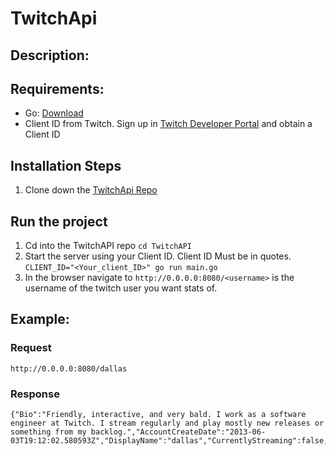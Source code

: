 # TwitchApi

## Description:



## Requirements:

 * Go: [Download](https://golang.org/dl/)
 * Client ID from Twitch.  Sign up in [Twitch Developer Portal](https://dev.twitch.tv/get-started) and obtain a Client ID


## Installation Steps
 1. Clone down the [TwitchApi Repo](https://github.com/nadiabahrami/TwitchApi)
 
## Run the project
 1. Cd into the TwitchAPI repo ```cd TwitchAPI```
 2. Start the server using your Client ID.  Client ID Must be in quotes. ```CLIENT_ID="<Your_client_ID>" go run main.go```
 3. In the browser navigate to ```http://0.0.0.0:8080/<username>``` <username> is the username of the twitch user you want stats of.  



## Example:

### Request
```http://0.0.0.0:8080/dallas```

### Response
```
{"Bio":"Friendly, interactive, and very bald. I work as a software engineer at Twitch. I stream regularly and play mostly new releases or something from my backlog.","AccountCreateDate":"2013-06-03T19:12:02.580593Z","DisplayName":"dallas","CurrentlyStreaming":false,"Language":"en","Game":"Cuphead","NumberOfFollowers":118,"NumberOfViews":6866}
```